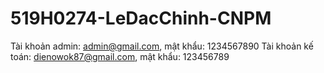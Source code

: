 # 519H0274-LeDacChinh-CNPM


Tài khoản admin: admin@gmail.com, mật khẩu: 1234567890
Tài khoản kế toán: dienowok87@gmail.com, mật khẩu: 123456789
